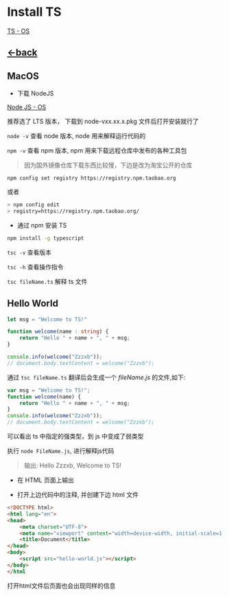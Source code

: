 # Install TS

[TS - OS](https://www.typescriptlang.org/docs/handbook/typescript-in-5-minutes.html)

## [<-back](README.md)

## MacOS

* 下载 NodeJS

[Node JS - OS](https://nodejs.org/zh-cn/)

推荐选了 LTS 版本， 下载到 node-vxx.xx.x.pkg 文件后打开安装就行了

`node -v` 查看 node 版本, node 用来解释运行代码的

`npm -v` 查看 npm 版本, npm 用来下载远程仓库中发布的各种工具包

> 因为国外镜像仓库下载东西比较慢，下边是改为淘宝公开的仓库

`npm config set registry https://registry.npm.taobao.org`

或者

```bash
> npm config edit
> registry=https://registry.npm.taobao.org/
```

* 通过 npm 安装 TS

```bash
npm install -g typescript
```

`tsc -v` 查看版本

`tsc -h` 查看操作指令

`tsc fileName.ts` 解释 ts 文件

## Hello World

```typescript
let msg = "Welcome to TS!"

function welcome(name : string) {
    return "Hello " + name + ", " + msg;
}

console.info(welcome("Zzzxb"));
// document.body.textContent = welcome("Zzzxb");
```

通过 `tsc fileName.ts` 翻译后会生成一个 *fileName.js* 的文件,如下:

```javascript
var msg = "Welcome to TS!";
function welcome(name) {
    return "Hello " + name + ", " + msg;
}
console.info(welcome("Zzzxb"));
// document.body.textContent = welcome("Zzzxb");
```

可以看出 ts 中指定的强类型，到 js 中变成了弱类型

执行 `node FileName.js`, 进行解释js代码

> 输出: Hello Zzzxb, Welcome to TS!

* 在 HTML 页面上输出

* 打开上边代码中的注释, 并创建下边 html 文件

```html
<!DOCTYPE html>
<html lang="en">
<head>
    <meta charset="UTF-8">
    <meta name="viewport" content="width=device-width, initial-scale=1.0">
    <title>Document</title>
</head>
<body>
    <script src="hello-world.js"></script>
</body>
</html
```

打开html文件后页面也会出现同样的信息